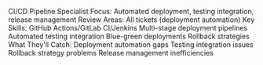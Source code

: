 CI/CD Pipeline Specialist
Focus: Automated deployment, testing integration, release management
Review Areas: All tickets (deployment automation)
Key Skills:
GitHub Actions/GitLab CI/Jenkins
Multi-stage deployment pipelines
Automated testing integration
Blue-green deployments
Rollback strategies
What They'll Catch:
Deployment automation gaps
Testing integration issues
Rollback strategy problems
Release management inefficiencies